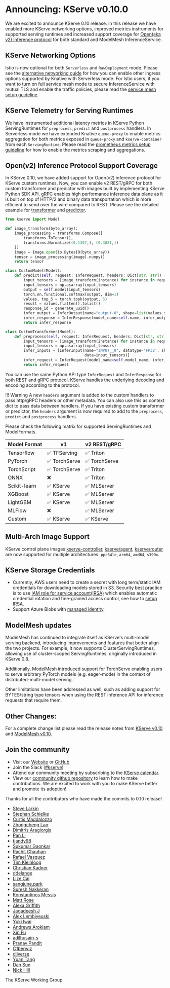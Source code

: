 # Announcing: KServe v0.10.0

We are excited to announce KServe 0.10 release. In this release we have enabled more KServe networking options,
improved metrics instruments for supported serving runtimes and increased support coverage for [Open(aka v2) inference protocol](https://kserve.github.io/website/0.10/modelserving/data_plane/v2_protocol/) for both standard and ModelMesh InferenceService.

## KServe Networking Options

Istio is now optional for both `Serverless` and `RawDeployment` mode. Please see the [alternative networking guide](https://kserve.github.io/website/0.10/admin/serverless/kourier_networking/) for how you can enable other ingress options supported by Knative with Serverless mode.
For Istio users, if you want to turn on full service mesh mode to secure InferenceService with mutual TLS and enable the traffic policies, please read the [service mesh setup guideline](https://kserve.github.io/website/0.10/admin/serverless/servicemesh/).

## KServe Telemetry for Serving Runtimes

We have instrumented additional latency metrics in KServe Python ServingRuntimes for `preprocess`, `predict` and `postprocess` handlers.
In Serverless mode we have extended Knative `queue-proxy` to enable metrics aggregation for both metrics exposed in `queue-proxy` and `kserve-container` from each `ServingRuntime`.
Please read the [prometheus metrics setup guideline](https://kserve.github.io/website/0.10/modelserving/observability/prometheus_metrics/) for how to enable the metrics scraping and aggregations.

## Open(v2) Inference Protocol Support Coverage

In KServe 0.10, we have added support for Open(v2) inference protocol for KServe custom runtimes.
Now, you can enable v2 REST/gRPC for both custom transformer and predictor with images built by implementing KServe Python SDK API.
gRPC enables high performance inference data plane as it is built on top of HTTP/2 and binary data transportation which is more efficient to send over the wire compared to REST.
Please see the detailed example for [transformer](https://kserve.github.io/website/0.10/modelserving/v1beta1/transformer/torchserve_image_transformer/) and 
[predictor](https://kserve.github.io/website/0.10/modelserving/v1beta1/custom/custom_model/).

```python
from kserve import Model

def image_transform(byte_array):
    image_processing = transforms.Compose([
        transforms.ToTensor(),
        transforms.Normalize((0.1307,), (0.3081,))
    ])
    image = Image.open(io.BytesIO(byte_array))
    tensor = image_processing(image).numpy()
    return tensor

class CustomModel(Model):
    def predict(self, request: InferRequest, headers: Dict[str, str]) -> InferResponse:
        input_tensors = [image_transform(instance) for instance in request.inputs[0].data]
        input_tensors = np.asarray(input_tensors)
        output = self.model(input_tensors)
        torch.nn.functional.softmax(output, dim=1)
        values, top_5 = torch.topk(output, 5)
        result = values.flatten().tolist()
        response_id = generate_uuid()
        infer_output = InferOutput(name="output-0", shape=list(values.shape), datatype="FP32", data=result)
        infer_response = InferResponse(model_name=self.name, infer_outputs=[infer_output], response_id=response_id)
        return infer_response

class CustomTransformer(Model):
    def preprocess(self, request: InferRequest, headers: Dict[str, str]) -> InferRequest:
        input_tensors = [image_transform(instance) for instance in request.inputs[0].data]
        input_tensors = np.asarray(input_tensors)
        infer_inputs = [InferInput(name="INPUT__0", datatype='FP32', shape=list(input_tensors.shape),
                                   data=input_tensors)]
        infer_request = InferRequest(model_name=self.model_name, infer_inputs=infer_inputs)
        return infer_request
```

You can use the same Python API type `InferRequest` and `InferResponse` for both REST and gRPC protocol. KServe handles the underlying decoding and encoding according to the protocol.

!!! Warning
    A new `headers` argument is added to the custom handlers to pass http/gRPC headers or other metadata. You can also use this as context dict to pass data between handlers.
    If you have existing custom transformer or predictor, the `headers` argument is now required to add to the `preprocess`, `predict` and `postprocess` handlers.


Please check the following matrix for supported ServingRuntimes and ModelFormats.

| Model Format        | v1           | v2 REST/gRPC | 
| ------------------- |--------------| ----------------|
| Tensorflow          | ✅ TFServing    | ✅ Triton |
| PyTorch             | ✅ TorchServe   | ✅ TorchServe |
| TorchScript         | ✅ TorchServe   | ✅ Triton |
| ONNX                | ❌              | ✅ Triton |
| Scikit-learn        | ✅ KServe       | ✅ MLServer |
| XGBoost             | ✅ KServe       | ✅ MLServer |
| LightGBM            | ✅ KServe       | ✅ MLServer |
| MLFlow              | ❌              | ✅ MLServer |
| Custom              | ✅ KServe       | ✅ KServe |


## Multi-Arch Image Support

KServe control plane images [kserve-controller](https://hub.docker.com/r/kserve/kserve-controller/tags),
[kserve/agent](https://hub.docker.com/r/kserve/agent/tags), [kserve/router](https://hub.docker.com/r/kserve/router/tags) are now supported 
for multiple architectures: `ppc64le`, `arm64`, `amd64`, `s390x`.

## KServe Storage Credentials

- Currently, AWS users need to create a secret with long term/static IAM credentials for downloading models stored in S3.
  Security best practice is to use [IAM role for service account(IRSA)](https://aws.amazon.com/blogs/opensource/introducing-fine-grained-iam-roles-service-accounts/) 
  which enables automatic credential rotation and fine-grained access control, see how to [setup IRSA](https://kserve.github.io/website/0.10/modelserving/storage/s3/s3/#create-service-account-with-iam-role).
- Support Azure Blobs with [managed identity](https://docs.microsoft.com/en-us/azure/active-directory/managed-identities-azure-resources/how-manage-user-assigned-managed-identities?pivots=identity-mi-methods-azcli).

## ModelMesh updates
ModelMesh has continued to integrate itself as KServe's multi-model serving backend, introducing improvements and features that better align the two projects. For example, it now supports ClusterServingRuntimes, allowing use of cluster-scoped ServingRuntimes, originally introduced in KServe 0.8.

Additionally, ModelMesh introduced support for TorchServe enabling users to serve arbitrary PyTorch models (e.g. eager-mode) in the context of distributed-multi-model serving.

Other limitations have been addressed as well, such as adding support for BYTES/string type tensors when using the REST inference API for inference requests that require them.


## Other Changes:

For a complete change list please read the release notes from [KServe v0.10](https://github.com/kserve/kserve/releases/tag/v0.10.0) and
[ModelMesh v0.10](https://github.com/kserve/modelmesh-serving/releases/tag/v0.10.0).

## Join the community

- Visit our [Website](https://kserve.github.io/website/) or [GitHub](https://github.com/kserve)
- Join the Slack ([#kserve](https://kubeflow.slack.com/?redir=%2Farchives%2FCH6E58LNP))
- Attend our community meeting by subscribing to the [KServe calendar](https://wiki.lfaidata.foundation/display/kserve/calendars).
- View our [community github repository](https://github.com/kserve/community) to learn how to make contributions. We are excited to work with you to make KServe better and promote its adoption!


Thanks for all the contributors who have made the commits to 0.10 release!
- [Steve Larkin](https://github.com/sel)
- [Stephan Schielke](https://github.com/stephanschielke)
- [Curtis Maddalozzo](https://github.com/cmaddalozzo)
- [Zhongcheng Lao](https://github.com/laozc)
- [Dimitris Aragiorgis](https://github.com/dimara)
- [Pan Li](https://github.com/panli889)
- [tjandy98](https://github.com/tjandy98)
- [Sukumar Gaonkar](https://github.com/sukumargaonkar)
- [Rachit Chauhan](https://github.com/rachitchauhan43)
- [Rafael Vasquez](https://github.com/rafvasq)
- [Tim Kleinloog](https://github.com/TimKleinloog)
- [Christian Kadner](https://github.com/ckadner)
- [ddelange](https://github.com/ddelange)
- [Lize Cai](https://github.com/lizzzcai)
- [sangjune.park](https://github.com/park12sj)
- [Suresh Nakkeran](https://github.com/Suresh-Nakkeran)
- [Konstantinos Messis](https://github.com/MessKon)
- [Matt Rose](https://github.com/matty-rose)
- [Alexa Griffith](https://github.com/alexagriffith)
- [Jagadeesh J](https://github.com/jagadeeshi2i)
- [Alex Lembiyeuski](https://github.com/alembiewski)
- [Yuki Iwai](https://github.com/tenzen-y)
- [Andrews Arokiam](https://github.com/andyi2it)
- [Xin Fu](https://github.com/xfu83)
- [adilhusain-s](https://github.com/adilhusain-s)
- [Pranav Pandit](https://github.com/pranavpandit1)
- [C1berwiz](https://github.com/C1berwiz)
- [dilverse](https://github.com/dilverse)
- [Yuan Tang](https://github.com/terrytangyuan)
- [Dan Sun](https://github.com/yuzisun)
- [Nick Hill](https://github.com/njhill)

The KServe Working Group

